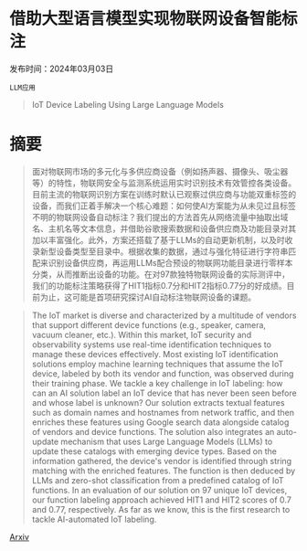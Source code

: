 # 借助大型语言模型实现物联网设备智能标注

发布时间：2024年03月03日

`LLM应用`

> IoT Device Labeling Using Large Language Models

# 摘要

> 面对物联网市场的多元化与多供应商设备（例如扬声器、摄像头、吸尘器等）的特性，物联网安全与监测系统运用实时识别技术有效管控各类设备。目前主流的物联网识别方案在训练时默认已观察过供应商与功能双重标签的设备，而我们正着手解决一个核心难题：如何使AI方案能为从未见过且标签不明的物联网设备自动标注？我们提出的方法首先从网络流量中抽取出域名、主机名等文本信息，并借助谷歌搜索数据和设备供应商及功能目录对其加以丰富强化。此外，方案还搭载了基于LLMs的自动更新机制，以及时收录新型设备类型至目录中。根据收集的数据，通过与强化特征进行字符串匹配来识别设备供应商，再运用LLMs配合预设的物联网功能目录进行零样本分类，从而推断出设备的功能。在对97款独特物联网设备的实际测评中，我们的功能标注策略获得了HIT1指标0.7分和HIT2指标0.77分的好成绩。目前为止，这可能是首项研究探讨AI自动标注物联网设备的课题。

> The IoT market is diverse and characterized by a multitude of vendors that support different device functions (e.g., speaker, camera, vacuum cleaner, etc.). Within this market, IoT security and observability systems use real-time identification techniques to manage these devices effectively. Most existing IoT identification solutions employ machine learning techniques that assume the IoT device, labeled by both its vendor and function, was observed during their training phase. We tackle a key challenge in IoT labeling: how can an AI solution label an IoT device that has never been seen before and whose label is unknown?
  Our solution extracts textual features such as domain names and hostnames from network traffic, and then enriches these features using Google search data alongside catalog of vendors and device functions. The solution also integrates an auto-update mechanism that uses Large Language Models (LLMs) to update these catalogs with emerging device types. Based on the information gathered, the device's vendor is identified through string matching with the enriched features. The function is then deduced by LLMs and zero-shot classification from a predefined catalog of IoT functions.
  In an evaluation of our solution on 97 unique IoT devices, our function labeling approach achieved HIT1 and HIT2 scores of 0.7 and 0.77, respectively. As far as we know, this is the first research to tackle AI-automated IoT labeling.

[Arxiv](https://arxiv.org/abs/2403.01586)